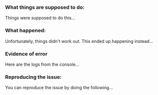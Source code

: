 ### What things are supposed to do:
Things were supposed to do this...
### What happened: 
Unfortunately, things didn't work out. This ended up happening instead...
### Evidence of error
Here are the logs from the console...
### Reproducing the issue:
You can reproduce the issue by doing the following... 
